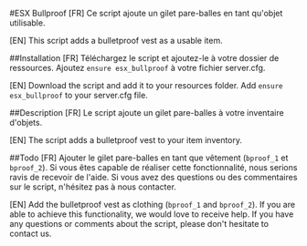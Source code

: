 #ESX Bullproof
[FR]
Ce script ajoute un gilet pare-balles en tant qu'objet utilisable.

[EN]
This script adds a bulletproof vest as a usable item.

##Installation
[FR]
Téléchargez le script et ajoutez-le à votre dossier de ressources.
Ajoutez `ensure esx_bullproof` à votre fichier server.cfg.

[EN]
Download the script and add it to your resources folder.
Add `ensure esx_bullproof` to your server.cfg file.

##Description
[FR]
Le script ajoute un gilet pare-balles à votre inventaire d'objets.

[EN]
The script adds a bulletproof vest to your item inventory.

##Todo
[FR]
Ajouter le gilet pare-balles en tant que vêtement (`bproof_1` et `bproof_2`). Si vous êtes capable de réaliser cette fonctionnalité, nous serions ravis de recevoir de l'aide.
Si vous avez des questions ou des commentaires sur le script, n'hésitez pas à nous contacter.

[EN]
Add the bulletproof vest as clothing (`bproof_1` and `bproof_2`). If you are able to achieve this functionality, we would love to receive help.
If you have any questions or comments about the script, please don't hesitate to contact us. 